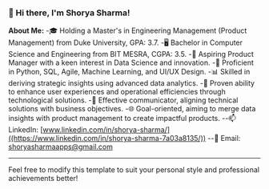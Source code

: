 
<!--
**shorya-sharma1/shorya-sharma1** is a ✨ _special_ ✨ repository because its `README.md` (this file) appears on your GitHub profile.

Here are some ideas to get you started:

- 🔭 I’m currently working on ...
- 🌱 I’m currently learning ...
- 👯 I’m looking to collaborate on ...
- 🤔 I’m looking for help with ...
- 💬 Ask me about ...
- 📫 How to reach me: ...
- 😄 Pronouns: ...
- ⚡ Fun fact: ...
-->

### 👋 Hi there, I'm Shorya Sharma!
**About Me:**
-🎓 Holding a Master's in Engineering Management (Product Management) from Duke University, GPA: 3.7.
-🖥️ Bachelor in Computer Science and Engineering from BIT MESRA, CGPA: 3.5.
-🎯 Aspiring Product Manager with a keen interest in Data Science and innovation.
-🐍 Proficient in Python, SQL, Agile, Machine Learning, and UI/UX Design.
-📊 Skilled in deriving strategic insights using advanced data analytics.
-🌟 Proven ability to enhance user experiences and operational efficiencies through technological solutions.
-🤝 Effective communicator, aligning technical solutions with business objectives.
-🌐 Goal-oriented, aiming to merge data insights with product management to create impactful products.
--📫 LinkedIn: [www.linkedin.com/in/shorya-sharma/]((https://www.linkedin.com/in/shorya-sharma-7a03a8135/))
--🔗 Email: shoryasharmaapps@gmail.com

---

Feel free to modify this template to suit your personal style and professional achievements better!
